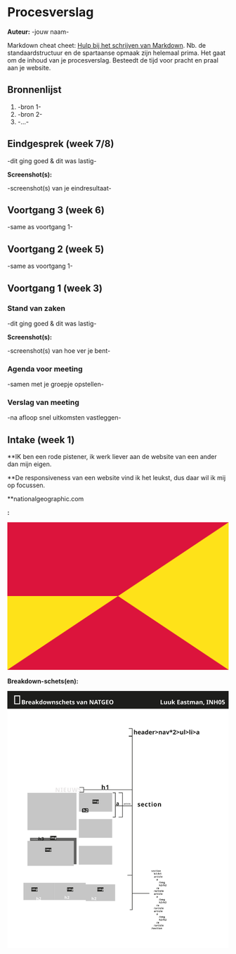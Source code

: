 # Procesverslag
**Auteur:** -jouw naam-

Markdown cheat cheet: [Hulp bij het schrijven van Markdown](https://github.com/adam-p/markdown-here/wiki/Markdown-Cheatsheet). Nb. de standaardstructuur en de spartaanse opmaak zijn helemaal prima. Het gaat om de inhoud van je procesverslag. Besteedt de tijd voor pracht en praal aan je website.



## Bronnenlijst
1. -bron 1-
2. -bron 2-
3. -...-



## Eindgesprek (week 7/8)

-dit ging goed & dit was lastig-

**Screenshot(s):**

-screenshot(s) van je eindresultaat-



## Voortgang 3 (week 6)

-same as voortgang 1-



## Voortgang 2 (week 5)

-same as voortgang 1-



## Voortgang 1 (week 3)

### Stand van zaken

-dit ging goed & dit was lastig-

**Screenshot(s):**

-screenshot(s) van hoe ver je bent-

### Agenda voor meeting

-samen met je groepje opstellen-

### Verslag van meeting

-na afloop snel uitkomsten vastleggen-



## Intake (week 1)

**IK ben een rode pistener, ik werk liever aan de website van een ander dan mijn eigen.

**De responsiveness van een website vind ik het leukst, dus daar wil ik mij op focussen.

**nationalgeographic.com

**:**

![screenshot(s) die een goed beeld geven van de website die je gaat maken](images/dummy-image.svg)

**Breakdown-schets(en):**

![-voorlopige breakdownschets(en) van een of beide pagina's van de site die je gaat maken-](images/breakdownschets.svg)
